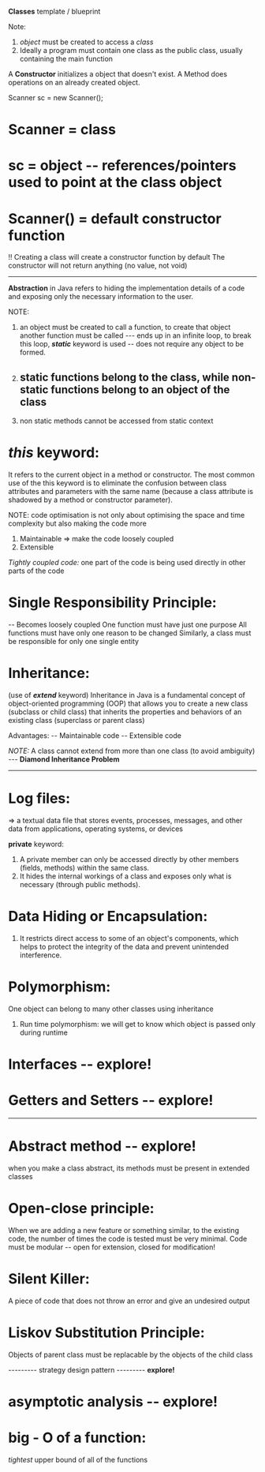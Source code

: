 **Classes** template / blueprint


Note:
1. *object* must be created to access a *class*
2. Ideally a program must contain one class as the public class, usually containing the main function


A **Constructor** initializes a object that doesn't exist. A Method does operations on an already created object.


Scanner sc = new Scanner();
# Scanner = class
# sc = object -- references/pointers used to point at the class object
# Scanner() = default constructor function


!! Creating a class will create a constructor function by default
The constructor will not return anything (no value, not void)

__________________


**Abstraction** in Java refers to hiding the implementation details of a code and exposing only the necessary information to the user.


NOTE:
1. an object must be created to call a function, to create that object another function must be called --- ends up in an infinite loop, to break this loop,
    ***static*** keyword is used -- does not require any object to be formed.
2. ## static functions belong to the class, while non-static functions belong to an object of the class ##
3. non static methods cannot be accessed from static context


# *this* keyword:
It refers to the current object in a method or constructor. The most common use of the this keyword is to eliminate the confusion between class attributes and parameters with the same name (because a class attribute is shadowed by a method or constructor parameter).


NOTE: code optimisation is not only about optimising the space and time complexity but also making the code more
1. Maintainable => make the code loosely coupled
2. Extensible


*Tightly coupled code:* one part of the code is being used directly in other parts of the code


# Single Responsibility Principle:
-- Becomes loosely coupled
One function must have just one purpose
All functions must have only one reason to be changed
Similarly, a class must be responsible for only one single entity


# Inheritance:
(use of ***extend*** keyword)
Inheritance in Java is a fundamental concept of object-oriented programming (OOP) that allows you to create a new class (subclass or child class) that inherits the properties and behaviors of an existing class (superclass or parent class)


Advantages:
-- Maintainable code
-- Extensible code


*NOTE:* A class cannot extend from more than one class (to avoid ambiguity) --- **Diamond Inheritance Problem**

__________________


# Log files:
=> a textual data file that stores events, processes, messages, and other data from applications, operating systems, or devices


**private** keyword:
1. A private member can only be accessed directly by other members (fields, methods) within the same class.
2. It hides the internal workings of a class and exposes only what is necessary (through public methods).


# Data Hiding or Encapsulation:
1. It restricts direct access to some of an object's components, which helps to protect the integrity of the data and prevent unintended interference.


# Polymorphism:
One object can belong to many other classes using inheritance
1. Run time polymorphism: we will get to know which object is passed only during runtime


# Interfaces -- explore!
# Getters and Setters -- explore!

__________________


# Abstract method -- explore!
when you make a class abstract, its methods must be present in extended classes


# Open-close principle:
When we are adding a new feature or something similar, to the existing code, the number of times the code is tested must be very minimal. Code must be modular -- open for extension, closed for modification! 


# Silent Killer:
A piece of code that does not throw an error and give an undesired output


# Liskov Substitution Principle:
Objects of parent class must be replacable by the objects of the child class

--------- strategy design pattern --------- **explore!**

# asymptotic analysis -- explore!
# big - O of a function:
*tightest* upper bound of all of the functions